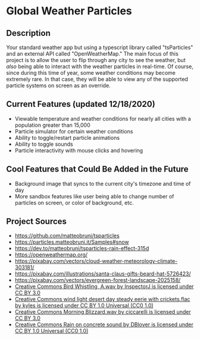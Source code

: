 # Global Weather Particles

## Description

Your standard weather app but using a typescript library called "tsParticles" and an external API called "OpenWeatherMap." The main focus of this  project
is to allow the user to flip through any city to see the weather, but *also* being able to interact with the weather particles in real-time. Of course, since during this time 
of year, some weather conditions may become extremely rare. In that case, they will be able to view any of the supported particle systems on screen as an override.

## Current Features (updated 12/18/2020)

- Viewable temperature and weather conditions for nearly all cities with a population greater than 15,000
- Particle simulator for certain weather conditions
- Ability to toggle/restart particle animations
- Ability to toggle sounds
- Particle interactivity with mouse clicks and hovering

## Cool Features that Could Be Added in the Future
- Background image that syncs to the current city's timezone and time of day
- More sandbox features like user being able to change number of particles on screen, or color of background, etc.


## Project Sources

- https://github.com/matteobruni/tsparticles
- https://particles.matteobruni.it/Samples#snow
- https://dev.to/matteobruni/tsparticles-rain-effect-315d
- https://openweathermap.org/
- https://pixabay.com/vectors/cloud-weather-meteorology-climate-303181/
- https://pixabay.com/illustrations/santa-claus-gifts-beard-hat-5726423/
- https://pixabay.com/vectors/evergreen-forest-landscape-2025158/
- [Creative Commons Bird Whistling, A.wav by InspectorJ is licensed under CC BY 3.0](https://freesound.org/people/InspectorJ/sounds/339326/)
- [Creative Commons wind light desert day steady eerie with crickets.flac by kyles is licensed under CC BY 1.0 Universal (CC0 1.0)](https://freesound.org/people/kyles/sounds/454361/)
- [Creative Commons Morning Blizzard.wav by ciccarelli is licensed under CC BY 3.0](https://freesound.org/people/ciccarelli/sounds/111156/)
- [Creative Commons Rain on concrete sound by DBlover is licensed under CC BY 1.0 Universal (CC0 1.0)](https://freesound.org/people/InspectorJ/sounds/339326/)
